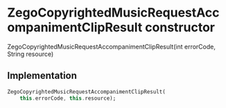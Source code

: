 


# ZegoCopyrightedMusicRequestAccompanimentClipResult constructor







ZegoCopyrightedMusicRequestAccompanimentClipResult(int errorCode, String resource)





## Implementation

```dart
ZegoCopyrightedMusicRequestAccompanimentClipResult(
    this.errorCode, this.resource);
```







